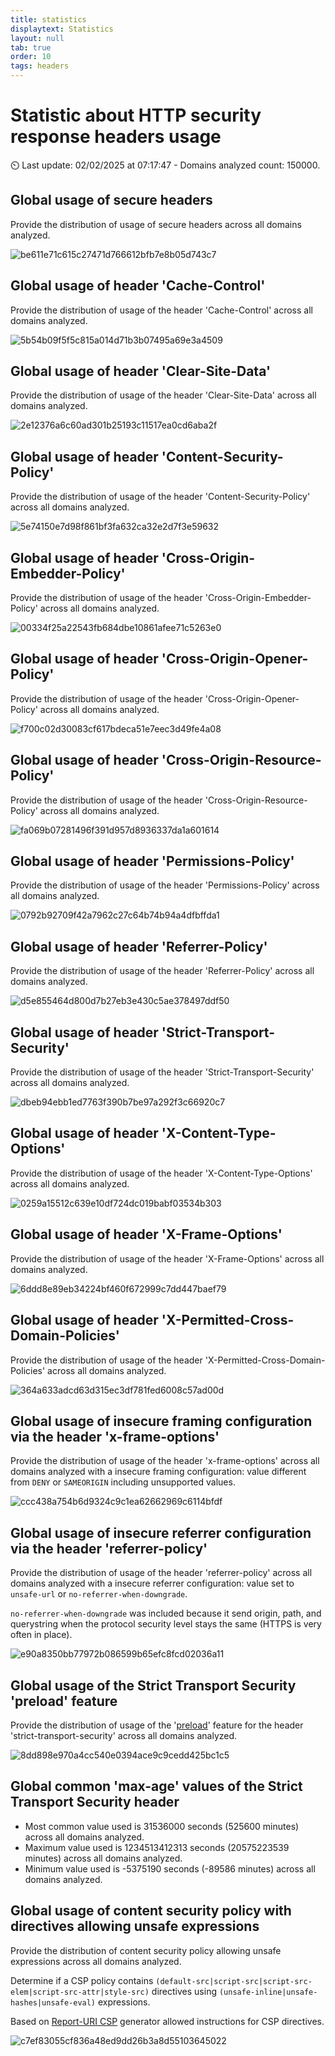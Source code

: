```yaml
---
title: statistics
displaytext: Statistics
layout: null
tab: true
order: 10
tags: headers
---
```


<!-- All the content of this file is generated by the script "ci/tab_stats_generate_md_file.py" -->

<!-- DO NOT EDIT IT MANUALLY -->

# Statistic about HTTP security response headers usage

<!-- markdown-link-check-disable -->



⏲️ Last update: 02/02/2025 at 07:17:47 - Domains analyzed count: 150000.

## Global usage of secure headers

Provide the distribution of usage of secure headers across all domains analyzed.

![be611e71c615c27471d766612bfb7e8b05d743c7](assets/tab_stats_generated_images/be611e71c615c27471d766612bfb7e8b05d743c7.png)


## Global usage of header 'Cache-Control'

Provide the distribution of usage of the header 'Cache-Control' across all domains analyzed.

![5b54b09f5f5c815a014d71b3b07495a69e3a4509](assets/tab_stats_generated_images/5b54b09f5f5c815a014d71b3b07495a69e3a4509.png)


## Global usage of header 'Clear-Site-Data'

Provide the distribution of usage of the header 'Clear-Site-Data' across all domains analyzed.

![2e12376a6c60ad301b25193c11517ea0cd6aba2f](assets/tab_stats_generated_images/2e12376a6c60ad301b25193c11517ea0cd6aba2f.png)


## Global usage of header 'Content-Security-Policy'

Provide the distribution of usage of the header 'Content-Security-Policy' across all domains analyzed.

![5e74150e7d98f861bf3fa632ca32e2d7f3e59632](assets/tab_stats_generated_images/5e74150e7d98f861bf3fa632ca32e2d7f3e59632.png)


## Global usage of header 'Cross-Origin-Embedder-Policy'

Provide the distribution of usage of the header 'Cross-Origin-Embedder-Policy' across all domains analyzed.

![00334f25a22543fb684dbe10861afee71c5263e0](assets/tab_stats_generated_images/00334f25a22543fb684dbe10861afee71c5263e0.png)


## Global usage of header 'Cross-Origin-Opener-Policy'

Provide the distribution of usage of the header 'Cross-Origin-Opener-Policy' across all domains analyzed.

![f700c02d30083cf617bdeca51e7eec3d49fe4a08](assets/tab_stats_generated_images/f700c02d30083cf617bdeca51e7eec3d49fe4a08.png)


## Global usage of header 'Cross-Origin-Resource-Policy'

Provide the distribution of usage of the header 'Cross-Origin-Resource-Policy' across all domains analyzed.

![fa069b07281496f391d957d8936337da1a601614](assets/tab_stats_generated_images/fa069b07281496f391d957d8936337da1a601614.png)


## Global usage of header 'Permissions-Policy'

Provide the distribution of usage of the header 'Permissions-Policy' across all domains analyzed.

![0792b92709f42a7962c27c64b74b94a4dfbffda1](assets/tab_stats_generated_images/0792b92709f42a7962c27c64b74b94a4dfbffda1.png)


## Global usage of header 'Referrer-Policy'

Provide the distribution of usage of the header 'Referrer-Policy' across all domains analyzed.

![d5e855464d800d7b27eb3e430c5ae378497ddf50](assets/tab_stats_generated_images/d5e855464d800d7b27eb3e430c5ae378497ddf50.png)


## Global usage of header 'Strict-Transport-Security'

Provide the distribution of usage of the header 'Strict-Transport-Security' across all domains analyzed.

![dbeb94ebb1ed7763f390b7be97a292f3c66920c7](assets/tab_stats_generated_images/dbeb94ebb1ed7763f390b7be97a292f3c66920c7.png)


## Global usage of header 'X-Content-Type-Options'

Provide the distribution of usage of the header 'X-Content-Type-Options' across all domains analyzed.

![0259a15512c639e10df724dc019babf03534b303](assets/tab_stats_generated_images/0259a15512c639e10df724dc019babf03534b303.png)


## Global usage of header 'X-Frame-Options'

Provide the distribution of usage of the header 'X-Frame-Options' across all domains analyzed.

![6ddd8e89eb34224bf460f672999c7dd447baef79](assets/tab_stats_generated_images/6ddd8e89eb34224bf460f672999c7dd447baef79.png)


## Global usage of header 'X-Permitted-Cross-Domain-Policies'

Provide the distribution of usage of the header 'X-Permitted-Cross-Domain-Policies' across all domains analyzed.

![364a633adcd63d315ec3df781fed6008c57ad00d](assets/tab_stats_generated_images/364a633adcd63d315ec3df781fed6008c57ad00d.png)


## Global usage of insecure framing configuration via the header 'x-frame-options'

Provide the distribution of usage of the header 'x-frame-options' across all domains analyzed with a insecure framing configuration: value different from `DENY` or `SAMEORIGIN` including unsupported values.

![ccc438a754b6d9324c9c1ea62662969c6114bfdf](assets/tab_stats_generated_images/ccc438a754b6d9324c9c1ea62662969c6114bfdf.png)


## Global usage of insecure referrer configuration via the header 'referrer-policy'

Provide the distribution of usage of the header 'referrer-policy' across all domains analyzed with a insecure referrer configuration: value set to `unsafe-url` or `no-referrer-when-downgrade`.

`no-referrer-when-downgrade` was included because it send origin, path, and querystring when the protocol security level stays the same (HTTPS is very often in place).

![e90a8350bb77972b086599b65efc8fcd02036a11](assets/tab_stats_generated_images/e90a8350bb77972b086599b65efc8fcd02036a11.png)


## Global usage of the Strict Transport Security 'preload' feature

Provide the distribution of usage of the '[preload](https://developer.mozilla.org/en-US/docs/Web/HTTP/Headers/Strict-Transport-Security#preloading_strict_transport_security)' feature for the header 'strict-transport-security' across all domains analyzed.

![8dd898e970a4cc540e0394ace9c9cedd425bc1c5](assets/tab_stats_generated_images/8dd898e970a4cc540e0394ace9c9cedd425bc1c5.png)


## Global common 'max-age' values of the Strict Transport Security header

* Most common value used is 31536000 seconds (525600 minutes) across all domains analyzed.
* Maximum value used is 1234513412313 seconds (20575223539 minutes) across all domains analyzed.
* Minimum value used is -5375190 seconds (-89586 minutes) across all domains analyzed.


## Global usage of content security policy with directives allowing unsafe expressions

Provide the distribution of content security policy allowing unsafe expressions across all domains analyzed.

Determine if a CSP policy contains `(default-src|script-src|script-src-elem|script-src-attr|style-src)` directives using `(unsafe-inline|unsafe-hashes|unsafe-eval)` expressions.

Based on [Report-URI CSP](https://report-uri.com/home/generate) generator allowed instructions for CSP directives.

![c7ef83055cf836a48ed9dd26b3a8d55103645022](assets/tab_stats_generated_images/c7ef83055cf836a48ed9dd26b3a8d55103645022.png)


